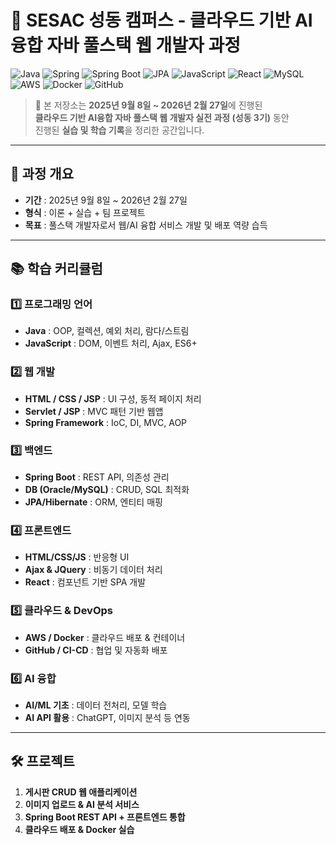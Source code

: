 # 🌟 SESAC 성동 캠퍼스 - 클라우드 기반 AI융합 자바 풀스택 웹 개발자 과정

![Java](https://img.shields.io/badge/Java-ED8B00?style=flat&logo=java&logoColor=white)
![Spring](https://img.shields.io/badge/Spring-6DB33F?style=flat&logo=spring&logoColor=white)
![Spring Boot](https://img.shields.io/badge/Spring_Boot-6DB33F?style=flat&logo=springboot&logoColor=white)
![JPA](https://img.shields.io/badge/JPA-B33F24?style=flat&logo=hibernate&logoColor=white)
![JavaScript](https://img.shields.io/badge/JavaScript-F7DF1E?style=flat&logo=javascript&logoColor=black)
![React](https://img.shields.io/badge/React-61DAFB?style=flat&logo=react&logoColor=black)
![MySQL](https://img.shields.io/badge/MySQL-4479A1?style=flat&logo=mysql&logoColor=white)
![AWS](https://img.shields.io/badge/AWS-232F3E?style=flat&logo=amazonaws&logoColor=white)
![Docker](https://img.shields.io/badge/Docker-2496ED?style=flat&logo=docker&logoColor=white)
![GitHub](https://img.shields.io/badge/GitHub-181717?style=flat&logo=github&logoColor=white)

> 📌 본 저장소는  **2025년 9월 8일 ~ 2026년 2월 27일**에 진행된  
> **클라우드 기반 AI융합 자바 풀스택 웹 개발자 실전 과정 (성동 3기)** 동안  
> 진행된 **실습 및 학습 기록**을 정리한 공간입니다.

---

## 📅 과정 개요
- **기간** : 2025년 9월 8일 ~ 2026년 2월 27일  
- **형식** : 이론 + 실습 + 팀 프로젝트  
- **목표** : 풀스택 개발자로서 웹/AI 융합 서비스 개발 및 배포 역량 습득  

---

## 📚 학습 커리큘럼

### 1️⃣ 프로그래밍 언어
- **Java** : OOP, 컬렉션, 예외 처리, 람다/스트림  
- **JavaScript** : DOM, 이벤트 처리, Ajax, ES6+

### 2️⃣ 웹 개발
- **HTML / CSS / JSP** : UI 구성, 동적 페이지 처리  
- **Servlet / JSP** : MVC 패턴 기반 웹앱  
- **Spring Framework** : IoC, DI, MVC, AOP  

### 3️⃣ 백엔드
- **Spring Boot** : REST API, 의존성 관리  
- **DB (Oracle/MySQL)** : CRUD, SQL 최적화  
- **JPA/Hibernate** : ORM, 엔티티 매핑  

### 4️⃣ 프론트엔드
- **HTML/CSS/JS** : 반응형 UI  
- **Ajax & JQuery** : 비동기 데이터 처리  
- **React** : 컴포넌트 기반 SPA 개발  

### 5️⃣ 클라우드 & DevOps
- **AWS / Docker** : 클라우드 배포 & 컨테이너  
- **GitHub / CI-CD** : 협업 및 자동화 배포  

### 6️⃣ AI 융합
- **AI/ML 기초** : 데이터 전처리, 모델 학습  
- **AI API 활용** : ChatGPT, 이미지 분석 등 연동  

---

## 🛠 프로젝트
1. **게시판 CRUD 웹 애플리케이션**  
2. **이미지 업로드 & AI 분석 서비스**  
3. **Spring Boot REST API + 프론트엔드 통합**  
4. **클라우드 배포 & Docker 실습** 